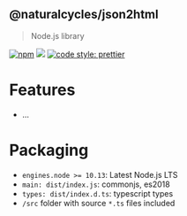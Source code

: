 ## @naturalcycles/json2html

> Node.js library

[![npm](https://img.shields.io/npm/v/@naturalcycles/json2html/latest.svg)](https://www.npmjs.com/package/@naturalcycles/json2html)
[![](https://circleci.com/gh/NaturalCycles/json2html.svg?style=shield&circle-token=123)](https://circleci.com/gh/NaturalCycles/json2html)
[![code style: prettier](https://img.shields.io/badge/code_style-prettier-ff69b4.svg?style=flat-square)](https://github.com/prettier/prettier)

# Features

- ...

# Packaging

- `engines.node >= 10.13`: Latest Node.js LTS
- `main: dist/index.js`: commonjs, es2018
- `types: dist/index.d.ts`: typescript types
- `/src` folder with source `*.ts` files included
